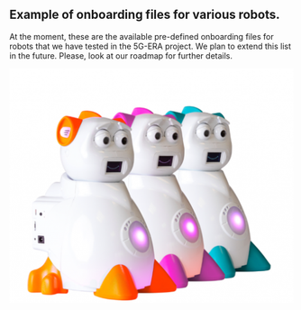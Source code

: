## Example of onboarding files for various robots.

At the moment, these are the available pre-defined onboarding files for robots that we have tested in the 5G-ERA project. We plan to extend this list in the future. Please, look at our roadmap for further details.

<p align="left">
  <img src="img/Aisoy.png" alt="Middleware architecture"/>
</p>

